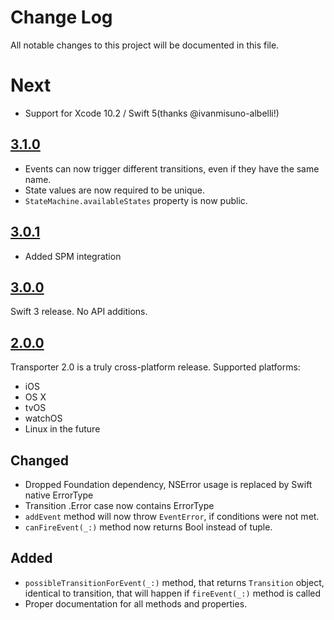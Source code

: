 # Change Log
All notable changes to this project will be documented in this file.

# Next

* Support for Xcode 10.2 / Swift 5(thanks @ivanmisuno-albelli!)

## [3.1.0](https://github.com/DenHeadless/Transporter/releases/tag/3.1.0)

* Events can now trigger different transitions, even if they have the same name.
* State values are now required to be unique.
* `StateMachine.availableStates` property is now public.

## [3.0.1](https://github.com/DenHeadless/Transporter/releases/tag/3.0.1)

* Added SPM integration

## [3.0.0](https://github.com/DenHeadless/Transporter/releases/tag/3.0.0)

Swift 3 release. No API additions.

## [2.0.0](https://github.com/DenHeadless/Transporter/releases/tag/2.0.0)

Transporter 2.0 is a truly cross-platform release. Supported platforms:

* iOS
* OS X
* tvOS
* watchOS
* Linux in the future

## Changed

* Dropped Foundation dependency, NSError usage is replaced by Swift native ErrorType
* Transition .Error case now contains ErrorType
* `addEvent` method will now throw `EventError`, if conditions were not met.
* `canFireEvent(_:)` method now returns Bool instead of tuple.

## Added

* `possibleTransitionForEvent(_:)` method, that returns `Transition` object, identical to transition, that will happen if `fireEvent(_:)` method is called
* Proper documentation for all methods and properties.
